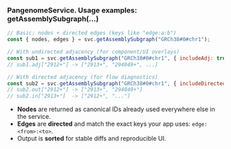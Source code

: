 ### PangenomeService. Usage examples: getAssemblySubgraph(...)

```js
// Basic: nodes + directed edges (keys like "edge:a:b")
const { nodes, edges } = svc.getAssemblySubgraph("GRCh38#0#chr1");

// With undirected adjacency (for component/UI overlays)
const sub1 = svc.getAssemblySubgraph("GRCh38#0#chr1", { includeAdj: true });
// sub1.adj["2912+"] -> ["2913+", "294049+", ...]

// With directed adjacency (for flow diagnostics)
const sub2 = svc.getAssemblySubgraph("GRCh38#0#chr1", { includeDirectedAdj: true });
// sub2.out["2912+"] -> ["2913+", "294049+"]
// sub2.in["2913+"]  -> ["2912+", "..."]
```

* **Nodes** are returned as canonical IDs already used everywhere else in the service.
* **Edges** are **directed** and match the exact keys your app uses: `edge:<from>:<to>`.
* Output is **sorted** for stable diffs and reproducible UI.
